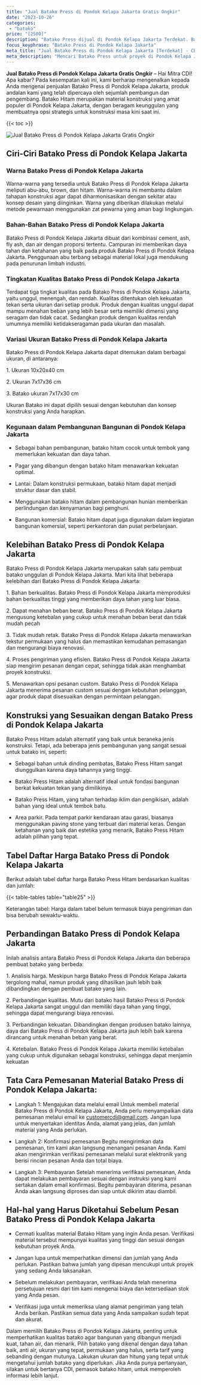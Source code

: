 ```yaml
---
title: "Jual Batako Press di Pondok Kelapa Jakarta Gratis Ongkir"
date: "2023-10-26"
categories:
 - "batako"
price: "[2500]"
description: "Batako Press dijual di Pondok Kelapa Jakarta Terdekat. Batako Press ini sering digunakan dalam proyek pembangunan sebagai material dinding yang kuat dan tahan lama. Silakan hubungi kami untuk informasi lebih lanjut."
focus_keyphrase: "Batako Press di Pondok Kelapa Jakarta"
meta_title: "Jual Batako Press di Pondok Kelapa Jakarta [Terdekat] - CDI"
meta_description: "Mencari Batako Press untuk proyek di Pondok Kelapa Jakarta? Kami menyediakan Batako Press berkualitas untuk bahan bangunan dinding. Segera dapatkan penawaran terbaik."
---
```


**Jual Batako Press di Pondok Kelapa Jakarta Gratis Ongkir** – Hai Mitra CDI! Apa kabar? Pada kesempatan kali ini, kami berharap mengenalkan kepada Anda mengenai penjualan Batako Press di Pondok Kelapa Jakarta, produk andalan kami yang telah dipercaya oleh sejumlah pembangun dan pengembang. Batako Hitam merupakan material konstruksi yang amat populer di Pondok Kelapa Jakarta, dengan beragam keunggulan yang membuatnya opsi strategis untuk konstruksi masa kini saat ini.

{{< toc >}}

![Jual Batako Press di Pondok Kelapa Jakarta Gratis Ongkir](/images/batako/batako-press-06.jpg)

## Ciri-Ciri Batako Press di Pondok Kelapa Jakarta

### Warna Batako Press di Pondok Kelapa Jakarta

Warna-warna yang tersedia untuk Batako Press di Pondok Kelapa Jakarta meliputi abu-abu, brown, dan hitam. Warna-warna ini membantu dalam tahapan konstruksi agar dapat diharmonisasikan dengan sekitar atau konsep desain yang diinginkan. Warna yang diberikan dilakukan melalui metode pewarnaan menggunakan zat pewarna yang aman bagi lingkungan.

### Bahan-Bahan Batako Press di Pondok Kelapa Jakarta

Batako Press di Pondok Kelapa Jakarta dibuat dari kombinasi cement, ash, fly ash, dan air dengan proporsi tertentu. Campuran ini memberikan daya tahan dan ketahanan yang baik pada produk Batako Press di Pondok Kelapa Jakarta. Penggunaan abu terbang sebagai material lokal juga mendukung pada penurunan limbah industri.

### Tingkatan Kualitas Batako Press di Pondok Kelapa Jakarta

Terdapat tiga tingkat kualitas pada Batako Press di Pondok Kelapa Jakarta, yaitu unggul, menengah, dan rendah. Kualitas ditentukan oleh kekuatan tekan serta ukuran dari setiap produk. Produk dengan kualitas unggul dapat mampu menahan beban yang lebih besar serta memiliki dimensi yang seragam dan tidak cacat. Sedangkan produk dengan kualitas rendah umumnya memiliki ketidakseragaman pada ukuran dan masalah.

### Variasi Ukuran Batako Press di Pondok Kelapa Jakarta

Batako Press di Pondok Kelapa Jakarta dapat ditemukan dalam berbagai ukuran, di antaranya:

1\. Ukuran 10x20x40 cm

2\. Ukuran 7x17x36 cm

3\. Batako ukuran 7x17x30 cm

Ukuran Batako ini dapat dipilih sesuai dengan kebutuhan dan konsep konstruksi yang Anda harapkan.

### Kegunaan dalam Pembangunan Bangunan di Pondok Kelapa Jakarta

*   Sebagai bahan pembangunan, batako hitam cocok untuk tembok yang memerlukan kekuatan dan daya tahan.

*   Pagar yang dibangun dengan batako hitam menawarkan kekuatan optimal.

*   Lantai: Dalam konstruksi permukaan, batako hitam dapat menjadi struktur dasar dan stabil.

*   Menggunakan batako hitam dalam pembangunan hunian memberikan perlindungan dan kenyamanan bagi penghuni.

*   Bangunan komersial: Batako hitam dapat juga digunakan dalam kegiatan bangunan komersial, seperti perkantoran dan pusat perbelanjaan.

## Kelebihan Batako Press di Pondok Kelapa Jakarta

Batako Press di Pondok Kelapa Jakarta merupakan salah satu pembuat batako unggulan di Pondok Kelapa Jakarta. Mari kita lihat beberapa kelebihan dari Batako Press di Pondok Kelapa Jakarta:

1\.  Bahan berkualitas. Batako Press di Pondok Kelapa Jakarta memproduksi bahan berkualitas tinggi yang memberikan daya tahan yang luar biasa.

2\.  Dapat menahan beban berat. Batako Press di Pondok Kelapa Jakarta mengusung ketebalan yang cukup untuk menahan beban berat dan tidak mudah pecah

3\.  Tidak mudah retak. Batako Press di Pondok Kelapa Jakarta menawarkan tekstur permukaan yang halus dan memastikan kemudahan pemasangan dan mengurangi biaya renovasi.

4\.  Proses pengiriman yang efisien. Batako Press di Pondok Kelapa Jakarta siap mengirim pesanan dengan cepat, sehingga tidak akan menghambat proyek konstruksi.

5\.  Menawarkan opsi pesanan custom. Batako Press di Pondok Kelapa Jakarta menerima pesanan custom sesuai dengan kebutuhan pelanggan, agar produk dapat disesuaikan dengan permintaan pelanggan.

## Konstruksi yang Sesuaikan dengan Batako Press di Pondok Kelapa Jakarta

Batako Press Hitam adalah alternatif yang baik untuk beraneka jenis konstruksi. Tetapi, ada beberapa jenis pembangunan yang sangat sesuai untuk batako ini, seperti:

*   Sebagai bahan untuk dinding pembatas, Batako Press Hitam sangat diunggulkan karena daya tahannya yang tinggi.

*   Batako Press Hitam adalah alternatif ideal untuk fondasi bangunan berkat kekuatan tekan yang dimilikinya.

*   Batako Press Hitam, yang tahan terhadap iklim dan pengikisan, adalah bahan yang ideal untuk tembok batu.

*   Area parkir. Pada tempat parkir kendaraan atau garasi, biasanya menggunakan paving stone yang terbuat dari material keras. Dengan ketahanan yang baik dan estetika yang menarik, Batako Press Hitam adalah pilihan yang tepat.

## Tabel Daftar Harga Batako Press di Pondok Kelapa Jakarta

Berikut adalah tabel daftar harga Batako Press Hitam berdasarkan kualitas dan jumlah:

{{< table-tables table="table25" >}}

Keterangan tabel: Harga dalam tabel belum termasuk biaya pengiriman dan bisa berubah sewaktu-waktu.

## Perbandingan Batako Press di Pondok Kelapa Jakarta

Inilah analisis antara Batako Press di Pondok Kelapa Jakarta dan beberapa pembuat batako yang berbeda:

1\.  Analisis harga. Meskipun harga Batako Press di Pondok Kelapa Jakarta tergolong mahal, namun produk yang dihasilkan jauh lebih baik dibandingkan dengan pembuat batako yang lain.

2\.  Perbandingan kualitas. Mutu dari batako hasil Batako Press di Pondok Kelapa Jakarta sangat unggul dan memiliki daya tahan yang tinggi, sehingga dapat mengurangi biaya renovasi.

3\.  Perbandingan kekuatan. Dibandingkan dengan produsen batako lainnya, daya dari Batako Press di Pondok Kelapa Jakarta jauh lebih baik karena dirancang untuk menahan beban yang berat.

4\.  Ketebalan. Batako Press di Pondok Kelapa Jakarta memiliki ketebalan yang cukup untuk digunakan sebagai konstruksi, sehingga dapat menjamin kekuatan

## Tata Cara Pemesanan Material Batako Press di Pondok Kelapa Jakarta:

*   Langkah 1: Mengajukan data melalui email
Untuk membeli material Batako Press di Pondok Kelapa Jakarta, Anda perlu menyampaikan data pemesanan melalui email ke customercdi@gmail.com. Jangan lupa untuk menyertakan identitas Anda, alamat yang jelas, dan jumlah material yang Anda perlukan.

*   Langkah 2: Konfirmasi pemesanan
Begitu mengirimkan data pemesanan, tim kami akan langsung menangani pesanan Anda. Kami akan mengirimkan verifikasi pemesanan melalui surat elektronik yang berisi rincian pesanan Anda dan total biaya.

*   Langkah 3: Pembayaran
Setelah menerima verifikasi pemesanan, Anda dapat melakukan pembayaran sesuai dengan instruksi yang kami sertakan dalam email konfirmasi. Begitu pembayaran diterima, pesanan Anda akan langsung diproses dan siap untuk dikirim atau diambil.

## Hal-hal yang Harus Diketahui Sebelum Pesan Batako Press di Pondok Kelapa Jakarta

*   Cermati kualitas material Batako Hitam yang ingin Anda pesan. Verifikasi material tersebut mempunyai kualitas yang tinggi dan sesuai dengan kebutuhan proyek Anda.

*   Jangan lupa untuk memperhatikan dimensi dan jumlah yang Anda perlukan. Pastikan bahwa jumlah yang dipesan mencukupi untuk proyek yang sedang Anda laksanakan.

*   Sebelum melakukan pembayaran, verifikasi Anda telah menerima persetujuan resmi dari tim kami mengenai biaya dan ketersediaan stok yang Anda pesan.

*   Verifikasi juga untuk memeriksa ulang alamat pengiriman yang telah Anda berikan. Pastikan semua data yang Anda sampaikan sudah tepat dan akurat.

Dalam memilih Batako Press di Pondok Kelapa Jakarta, penting untuk memperhatikan kualitas batako agar bangunan yang dibangun menjadi kuat, tahan air, dan menarik. Pilih batako yang dikenal dengan daya tahan baik, anti air, ukuran yang tepat, permukaan yang halus, serta tarif yang sebanding dengan mutunya. Lakukan ukuran dan hitung yang tepat untuk mengetahui jumlah batako yang diperlukan. Jika Anda punya pertanyaan, silakan untuk bertanya CDI, pemasok batako hitam, untuk memperoleh informasi lebih lanjut.